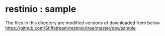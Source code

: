 restinio : sample
===============

The files in this directory are modified versions of  downloaded from below  
https://github.com/Stiffstream/restinio/tree/master/dev/sample


